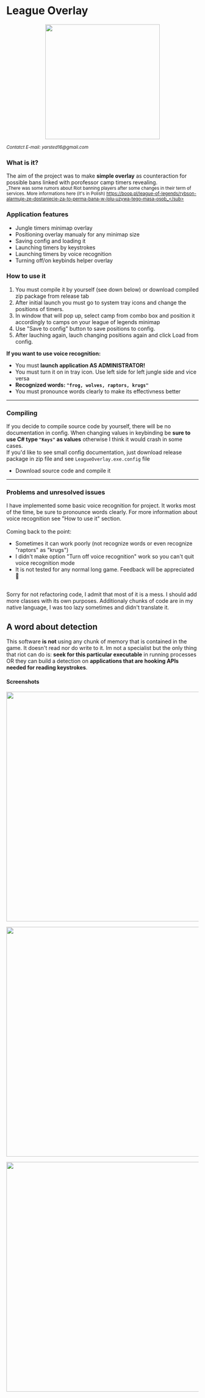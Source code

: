 League Overlay
=====

<p align="center">
  <img align="center" width="300" height="300" src="https://i.imgur.com/587VNSF.png">
</p>

<sub>_Contatct E-mail: yarsted16@gmail.com_</sub>

### What is it?

The aim of the project was to make **simple overlay** as counteraction for possible bans linked with porofessor camp timers revealing.
<br><sub>_There was some rumors about Riot banning players after some changes in their term of services. More informations here (it's in Polish)
  https://boop.pl/league-of-legends/rybson-alarmuje-ze-dostaniecie-za-to-perma-bana-w-lolu-uzywa-tego-masa-osob_</sub> 
 
### Application features
 
  - Jungle timers minimap overlay
  - Positioning overlay manualy for any minimap size
  - Saving config and loading it
  - Launching timers by keystrokes
  - Launching timers by voice recognition
  - Turning off/on keybinds helper overlay


### How to use it

  1. You must compile it by yourself (see down below) or download compiled zip package from release tab
  2. After initial launch you must go to system tray icons and change the positions of timers.
  3. In window that will pop up, select camp from combo box and position it accordingly to camps on your league of legends minimap
  4. Use "Save to config" button to save positions to config.
  5. After lauching again, lauch changing positions again and click Load from config.

**If you want to use voice recognition:**
  * You must **launch application AS ADMINISTRATOR!**
  * You must turn it on in tray icon. Use left side for left jungle side and vice versa
  * **Recognized words: `"frog, wolves, raptors, krugs"`**
  * You must pronounce words clearly to make its effectivness better

-----------

### Compiling

If you decide to compile source code by yourself, there will be no documentation in config. When changing values in keybinding be **sure to use C# type `"Keys"` as values** otherwise I think it would crash in some cases.
<br>If you'd like to see small config documentation, just download release package in zip file and see `LeagueOverlay.exe.config` file

* Download source code and compile it

-----------------------------------------

### Problems and unresolved issues

I have implemented some basic voice recognition for project. It works most of the time, be sure to pronounce words clearly. For more information about voice recognition see "How to use it" section.
<br>
<br>Coming back to the point: 
  * Sometimes it can work poorly (not recognize words or even recognize "raptors" as "krugs")
  * I didn't make option "Turn off voice recognition" work so you can't quit voice recognition mode
  * It is not tested for any normal long game. Feedback will be appreciated 🤗

<br>
Sorry for not refactoring code, I admit that most of it is a mess. I should add more classes with its own purposes. Additionaly chunks of code are in my native     language, I was too lazy sometimes and didn't translate it.


## A word about detection

This software **is not** using any chunk of memory that is contained in the game. It doesn't read nor do write to it. Im not a specialist but the only thing that riot can do is: **seek for this particular executable** in running processes OR they can build a detection on **applications that are hooking APIs needed for reading keystrokes**.


#### Screenshots

<p align="center">
  <img align="center" width="600" height="600" src="https://i.imgur.com/H0Ha8xU.png">
</p>
<p align="center">
  <img align="center" width="600" height="600" src="https://i.imgur.com/mKiefdj.png">
</p>
<p align="center">
  <img align="center" width="600" height="600" src="https://i.imgur.com/Qb7FKPj.png">
</p>



